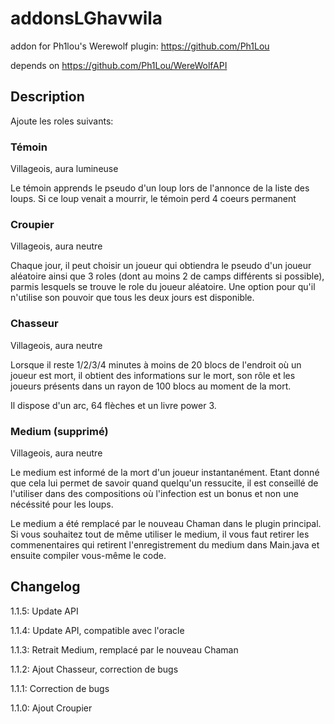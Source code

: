 # addonsLGhavwila
addon for Ph1lou's Werewolf plugin: https://github.com/Ph1Lou

depends on https://github.com/Ph1Lou/WereWolfAPI

## Description

Ajoute les roles suivants:

### Témoin

Villageois, aura lumineuse

Le témoin apprends le pseudo d'un loup lors de l'annonce de la liste des loups. Si ce loup venait a mourrir, le témoin perd 4 coeurs permanent

### Croupier

Villageois, aura neutre

Chaque jour, il peut choisir un joueur qui obtiendra le pseudo d'un joueur aléatoire ainsi que 3 roles (dont au moins 2 de camps différents si possible), parmis lesquels se trouve le role du joueur aléatoire. Une option pour qu'il n'utilise son pouvoir que tous les deux jours est disponible.

### Chasseur

Villageois, aura neutre

Lorsque il reste 1/2/3/4 minutes à moins de 20 blocs de l'endroit où un joueur est mort, il obtient des informations sur le mort, son rôle et les joueurs présents dans un rayon de 100 blocs au moment de la mort.

Il dispose d'un arc, 64 flèches et un livre power 3.

### Medium (supprimé)

Villageois, aura neutre

Le medium est informé de la mort d'un joueur instantanément. Etant donné que cela lui permet de savoir quand quelqu'un ressucite, il est conseillé de l'utiliser dans des compositions où l'infection est un bonus et non une nécéssité pour les loups.

Le medium a été remplacé par le nouveau Chaman dans le plugin principal. Si vous souhaitez tout de même utiliser le medium, il vous faut retirer les commenentaires qui retirent l'enregistrement du medium dans Main.java et ensuite compiler vous-même le code.

## Changelog

1.1.5: Update API

1.1.4: Update API, compatible avec l'oracle

1.1.3: Retrait Medium, remplacé par le nouveau Chaman

1.1.2: Ajout Chasseur, correction de bugs

1.1.1: Correction de bugs

1.1.0: Ajout Croupier


